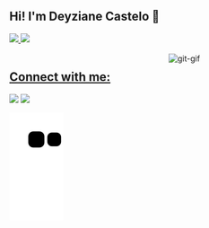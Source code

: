 ## Hi! I'm Deyziane Castelo 👋 
 <div>
  <a href="https://github.com/DeyzianeCastelo">
  <img  height="150em" src="https://github-readme-stats.vercel.app/api?username=DeyzianeCastelo&show_icons=true&theme=rose&include_all_commits=true&count_private=true"/>
  <img  height="150em" src="https://github-readme-stats.vercel.app/api/top-langs/?username=DeyzianeCastelo&layout=compact&langs_count=7&theme=rose"/>
</div>
  
<div style="display: inline_block"><br>
  <img align="right" alt="git-gif" width="220" height="120" src="https://media1.giphy.com/media/du3J3cXyzhj75IOgvA/giphy.gif?">
</div>
  
## Connect with me:  
 
<div> 
  <a href = "mailto:deyziane.castelo@gmail.com"><img src="https://img.shields.io/badge/-Gmail-%23333?style=for-the-badge&logo=gmail&logoColor=white" target="_blank"></a>
  <a href="https://www.linkedin.com/in/deyziane-castelo-9b52a41b2/" target="_blank"><img src="https://img.shields.io/badge/-LinkedIn-%230077B5?style=for-the-badge&logo=linkedin&logoColor=white" target="_blank"></a> 
 
  ![Snake animation](https://github.com/rafaballerini/rafaballerini/blob/output/github-contribution-grid-snake.svg)
 
</div>
